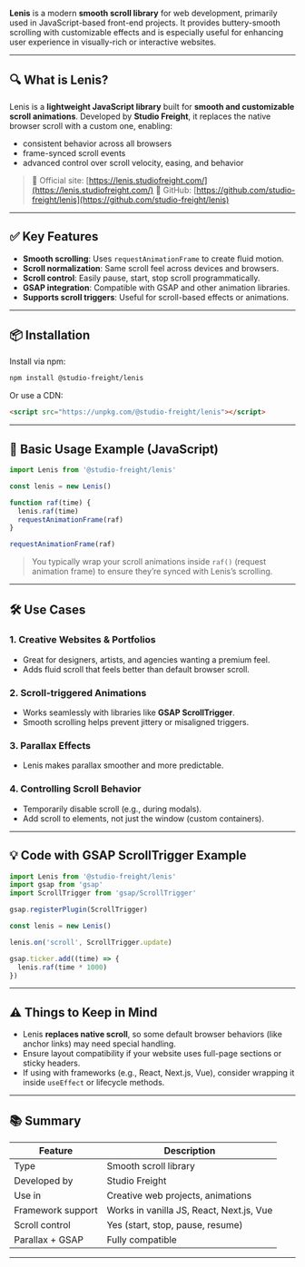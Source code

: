 **Lenis** is a modern **smooth scroll library** for web development, primarily used in JavaScript-based front-end projects. It provides buttery-smooth scrolling with customizable effects and is especially useful for enhancing user experience in visually-rich or interactive websites.

---

## 🔍 What is Lenis?

Lenis is a **lightweight JavaScript library** built for **smooth and customizable scroll animations**. Developed by **Studio Freight**, it replaces the native browser scroll with a custom one, enabling:

* consistent behavior across all browsers
* frame-synced scroll events
* advanced control over scroll velocity, easing, and behavior

> 🔗 Official site: [https://lenis.studiofreight.com/](https://lenis.studiofreight.com/)
> 🔗 GitHub: [https://github.com/studio-freight/lenis](https://github.com/studio-freight/lenis)

---

## ✅ Key Features

* **Smooth scrolling**: Uses `requestAnimationFrame` to create fluid motion.
* **Scroll normalization**: Same scroll feel across devices and browsers.
* **Scroll control**: Easily pause, start, stop scroll programmatically.
* **GSAP integration**: Compatible with GSAP and other animation libraries.
* **Supports scroll triggers**: Useful for scroll-based effects or animations.

---

## 📦 Installation

Install via npm:

```bash
npm install @studio-freight/lenis
```

Or use a CDN:

```html
<script src="https://unpkg.com/@studio-freight/lenis"></script>
```

---

## 🧠 Basic Usage Example (JavaScript)

```js
import Lenis from '@studio-freight/lenis'

const lenis = new Lenis()

function raf(time) {
  lenis.raf(time)
  requestAnimationFrame(raf)
}

requestAnimationFrame(raf)
```

> You typically wrap your scroll animations inside `raf()` (request animation frame) to ensure they’re synced with Lenis’s scrolling.

---

## 🛠️ Use Cases

### 1. **Creative Websites & Portfolios**

* Great for designers, artists, and agencies wanting a premium feel.
* Adds fluid scroll that feels better than default browser scroll.

### 2. **Scroll-triggered Animations**

* Works seamlessly with libraries like **GSAP ScrollTrigger**.
* Smooth scrolling helps prevent jittery or misaligned triggers.

### 3. **Parallax Effects**

* Lenis makes parallax smoother and more predictable.

### 4. **Controlling Scroll Behavior**

* Temporarily disable scroll (e.g., during modals).
* Add scroll to elements, not just the window (custom containers).

---

## 💡 Code with GSAP ScrollTrigger Example

```js
import Lenis from '@studio-freight/lenis'
import gsap from 'gsap'
import ScrollTrigger from 'gsap/ScrollTrigger'

gsap.registerPlugin(ScrollTrigger)

const lenis = new Lenis()

lenis.on('scroll', ScrollTrigger.update)

gsap.ticker.add((time) => {
  lenis.raf(time * 1000)
})
```

---

## ⚠️ Things to Keep in Mind

* Lenis **replaces native scroll**, so some default browser behaviors (like anchor links) may need special handling.
* Ensure layout compatibility if your website uses full-page sections or sticky headers.
* If using with frameworks (e.g., React, Next.js, Vue), consider wrapping it inside `useEffect` or lifecycle methods.

---

## 📚 Summary

| Feature           | Description                              |
| ----------------- | ---------------------------------------- |
| Type              | Smooth scroll library                    |
| Developed by      | Studio Freight                           |
| Use in            | Creative web projects, animations        |
| Framework support | Works in vanilla JS, React, Next.js, Vue |
| Scroll control    | Yes (start, stop, pause, resume)         |
| Parallax + GSAP   | Fully compatible                         |

---
